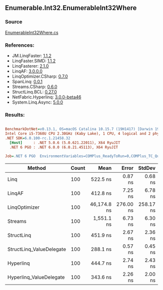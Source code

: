 ﻿## Enumerable.Int32.EnumerableInt32Where

### Source
[EnumerableInt32Where.cs](../LinqBenchmarks/Enumerable/Int32/EnumerableInt32Where.cs)

### References:
- JM.LinqFaster: [1.1.2](https://www.nuget.org/packages/JM.LinqFaster/1.1.2)
- LinqFaster.SIMD: [1.1.2](https://www.nuget.org/packages/LinqFaster.SIMD/1.0.3)
- LinqFasterer: [2.1.0](https://www.nuget.org/packages/LinqFasterer/2.1.0)
- LinqAF: [3.0.0.0](https://www.nuget.org/packages/LinqAF/3.0.0.0)
- LinqOptimizer.CSharp: [0.7.0](https://www.nuget.org/packages/LinqOptimizer.CSharp/0.7.0)
- SpanLinq: [0.0.1](https://www.nuget.org/packages/SpanLinq/0.0.1)
- Streams.CSharp: [0.6.0](https://www.nuget.org/packages/Streams.CSharp/0.6.0)
- StructLinq.BCL: [0.27.0](https://www.nuget.org/packages/StructLinq/0.27.0)
- NetFabric.Hyperlinq: [3.0.0-beta46](https://www.nuget.org/packages/NetFabric.Hyperlinq/3.0.0-beta46)
- System.Linq.Async: [5.0.0](https://www.nuget.org/packages/System.Linq.Async/5.0.0)

### Results:
``` ini

BenchmarkDotNet=v0.13.1, OS=macOS Catalina 10.15.7 (19H1417) [Darwin 19.6.0]
Intel Core i5-7360U CPU 2.30GHz (Kaby Lake), 1 CPU, 4 logical and 2 physical cores
.NET SDK=6.0.100-rc.1.21458.32
  [Host]     : .NET 5.0.6 (5.0.621.22011), X64 RyuJIT
  .NET 6 PGO : .NET 6.0.0 (6.0.21.45113), X64 RyuJIT

Job=.NET 6 PGO  EnvironmentVariables=COMPlus_ReadyToRun=0,COMPlus_TC_QuickJitForLoops=1,COMPlus_TieredPGO=1  Runtime=.NET 6.0  

```
|                   Method | Count |        Mean |     Error |    StdDev |         Ratio | RatioSD |   Gen 0 | Allocated |
|------------------------- |------ |------------:|----------:|----------:|--------------:|--------:|--------:|----------:|
|                     Linq |   100 |    522.5 ns |   0.87 ns |   0.68 ns |      baseline |         |  0.0458 |      96 B |
|                   LinqAF |   100 |    412.8 ns |   7.25 ns |   6.78 ns |  1.27x faster |   0.02x |  0.0191 |      40 B |
|            LinqOptimizer |   100 | 46,174.8 ns | 276.00 ns | 258.17 ns | 88.36x slower |   0.51x | 13.8550 |  29,092 B |
|                  Streams |   100 |  1,551.1 ns |   6.73 ns |   6.30 ns |  2.97x slower |   0.01x |  0.2823 |     592 B |
|               StructLinq |   100 |    451.9 ns |   2.67 ns |   2.36 ns |  1.16x faster |   0.01x |  0.0305 |      64 B |
| StructLinq_ValueDelegate |   100 |    288.1 ns |   0.57 ns |   0.45 ns |  1.81x faster |   0.00x |  0.0191 |      40 B |
|                Hyperlinq |   100 |    444.7 ns |   2.74 ns |   2.43 ns |  1.18x faster |   0.01x |  0.0191 |      40 B |
|  Hyperlinq_ValueDelegate |   100 |    343.6 ns |   2.26 ns |   2.00 ns |  1.52x faster |   0.01x |  0.0191 |      40 B |
